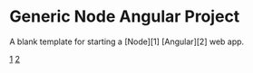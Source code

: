 # Generic Node Angular Project

A blank template for starting a [Node][1] [Angular][2] web app.

[1](nodejs.org)
[2](https://angularjs.org)